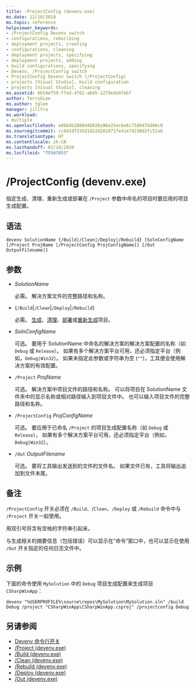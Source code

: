 ```yaml
---
title: -ProjectConfig (devenv.exe)
ms.date: 12/10/2018
ms.topic: reference
helpviewer_keywords:
- /ProjectConfig Devenv switch
- configurations, rebuilding
- deployment projects, creating
- configurations, cleaning
- deployment projects, specifying
- deployment projects, adding
- build configurations, specifying
- Devenv, /ProjectConfig switch
- ProjectConfig Devenv switch (/ProjectConfig)
- projects [Visual Studio], build configuration
- projects [Visual Studio], cleaning
ms.assetid: 6b54ef59-ffed-4f62-a645-1279ede97ebf
author: TerryGLee
ms.author: tglee
manager: jillfra
ms.workload:
- multiple
ms.openlocfilehash: e8bb4b2860d40828a96e25ec6e6c73d947dd60c0
ms.sourcegitcommit: cc841df335d1d22d281871fe41e74238d2fc52a6
ms.translationtype: HT
ms.contentlocale: zh-CN
ms.lasthandoff: 03/18/2020
ms.locfileid: "75567653"
---
```

# <a name="projectconfig-devenvexe"></a>/ProjectConfig (devenv.exe)

指定生成、清理、重新生成或部署在 `/Project` 参数中命名的项目时要应用的项目生成配置。

## <a name="syntax"></a>语法

```shell
devenv SolutionName {/Build|/Clean|/Deploy|/Rebuild} [SolnConfigName [/Project ProjName [/ProjectConfig ProjConfigName]] [/Out OutputFilename]]
```

## <a name="arguments"></a>参数

- *SolutionName*

  必需。 解决方案文件的完整路径和名称。

- {`/Build`|`/Clean`|`/Deploy`|`/Rebuild`}

  必需。 [生成](build-devenv-exe.md)、[清理](clean-devenv-exe.md)、[部署](deploy-devenv-exe.md)或[重新生成](rebuild-devenv-exe.md)项目。

- *SolnConfigName*

  可选。 要用于 SolutionName 中命名的解决方案的解决方案配置的名称（如 `Debug` 或 `Release`）。 如果有多个解决方案平台可用，还必须指定平台（例如，`Debug|Win32`）。 如果未指定此参数或字符串为空 (`""`)，工具便会使用解决方案的有效配置。

- `/Project` *ProjName*

  可选。 解决方案中项目文件的路径和名称。 可以将项目在 SolutionName  文件夹中的显示名称或相对路径输入到项目文件中。 也可以输入项目文件的完整路径和名称。

- `/ProjectConfig` *ProjConfigName*

  可选。 要应用于已命名 `/Project` 的项目生成配置名称（如 `Debug` 或 `Release`）。 如果有多个解决方案平台可用，还必须指定平台（例如，`Debug|Win32`）。

- `/Out` *OutputFilename*

  可选。 要将工具输出发送到的文件的文件名。 如果文件已有，工具将输出追加到文件末尾。

## <a name="remarks"></a>备注

`/ProjectConfig` 开关必须在 `/Build`、/`Clean`、`/Deploy` 或 `/Rebuild` 命令中与 `/Project` 开关一起使用。

用双引号将含有空格的字符串引起来。

与生成相关的摘要信息（包括错误）可以显示在“命令”窗口中，也可以显示在使用 `/Out` 开关指定的任何日志文件中。

## <a name="example"></a>示例

下面的命令使用 `MySolution` 中的 `Debug` 项目生成配置来生成项目 `CSharpWinApp`：

```shell
devenv "%USERPROFILE%\source\repos\MySolution\MySolution.sln" /build Debug /project "CSharpWinApp\CSharpWinApp.csproj" /projectconfig Debug
```

## <a name="see-also"></a>另请参阅

- [Devenv 命令行开关](../../ide/reference/devenv-command-line-switches.md)
- [/Project (devenv.exe)](../../ide/reference/project-devenv-exe.md)
- [/Build (devenv.exe)](../../ide/reference/build-devenv-exe.md)
- [/Clean (devenv.exe)](../../ide/reference/clean-devenv-exe.md)
- [/Rebuild (devenv.exe)](../../ide/reference/rebuild-devenv-exe.md)
- [/Deploy (devenv.exe)](../../ide/reference/deploy-devenv-exe.md)
- [/Out (devenv.exe)](../../ide/reference/out-devenv-exe.md)
